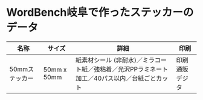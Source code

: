 # WordBench岐阜で作ったステッカーのデータ

|名称|サイズ|詳細|印刷|
|-----|-----|-----|-----|
|50mmステッカー|50mm x 50mm|紙素材シール (非耐水)／ミラコート紙／強粘着／光沢PPラミネート加工／40パス以内／台紙ごとカット|印刷通販デジタ|
